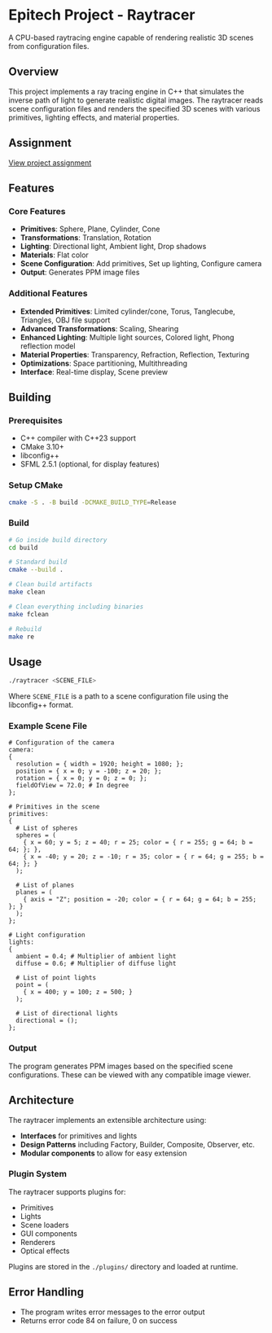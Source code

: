 # Epitech Project - Raytracer

A CPU-based raytracing engine capable of rendering realistic 3D scenes from configuration files.

## Overview

This project implements a ray tracing engine in C++ that simulates the inverse path of light to generate realistic digital images. The raytracer reads scene configuration files and renders the specified 3D scenes with various primitives, lighting effects, and material properties.

## Assignment
[View project assignment](assignment.pdf)

## Features

### Core Features
- **Primitives**: Sphere, Plane, Cylinder, Cone
- **Transformations**: Translation, Rotation
- **Lighting**: Directional light, Ambient light, Drop shadows
- **Materials**: Flat color
- **Scene Configuration**: Add primitives, Set up lighting, Configure camera
- **Output**: Generates PPM image files

### Additional Features
- **Extended Primitives**: Limited cylinder/cone, Torus, Tanglecube, Triangles, OBJ file support
- **Advanced Transformations**: Scaling, Shearing
- **Enhanced Lighting**: Multiple light sources, Colored light, Phong reflection model
- **Material Properties**: Transparency, Refraction, Reflection, Texturing
- **Optimizations**: Space partitioning, Multithreading
- **Interface**: Real-time display, Scene preview

## Building

### Prerequisites
- C++ compiler with C++23 support
- CMake 3.10+
- libconfig++
- SFML 2.5.1 (optional, for display features)

### Setup CMake
```bash
cmake -S . -B build -DCMAKE_BUILD_TYPE=Release
```

### Build
```bash
# Go inside build directory
cd build

# Standard build
cmake --build .

# Clean build artifacts
make clean

# Clean everything including binaries
make fclean

# Rebuild
make re
```

## Usage

```bash
./raytracer <SCENE_FILE>
```

Where `SCENE_FILE` is a path to a scene configuration file using the libconfig++ format.

### Example Scene File
```
# Configuration of the camera
camera:
{
  resolution = { width = 1920; height = 1080; };
  position = { x = 0; y = -100; z = 20; };
  rotation = { x = 0; y = 0; z = 0; };
  fieldOfView = 72.0; # In degree
};

# Primitives in the scene
primitives:
{
  # List of spheres
  spheres = (
    { x = 60; y = 5; z = 40; r = 25; color = { r = 255; g = 64; b = 64; }; },
    { x = -40; y = 20; z = -10; r = 35; color = { r = 64; g = 255; b = 64; }; }
  );
  
  # List of planes
  planes = (
    { axis = "Z"; position = -20; color = { r = 64; g = 64; b = 255; }; }
  );
};

# Light configuration
lights:
{
  ambient = 0.4; # Multiplier of ambient light
  diffuse = 0.6; # Multiplier of diffuse light
  
  # List of point lights
  point = (
    { x = 400; y = 100; z = 500; }
  );
  
  # List of directional lights
  directional = ();
};
```

### Output
The program generates PPM images based on the specified scene configurations. These can be viewed with any compatible image viewer.

## Architecture

The raytracer implements an extensible architecture using:
- **Interfaces** for primitives and lights
- **Design Patterns** including Factory, Builder, Composite, Observer, etc.
- **Modular components** to allow for easy extension

### Plugin System
The raytracer supports plugins for:
- Primitives
- Lights
- Scene loaders
- GUI components
- Renderers
- Optical effects

Plugins are stored in the `./plugins/` directory and loaded at runtime.

## Error Handling
- The program writes error messages to the error output
- Returns error code 84 on failure, 0 on success
